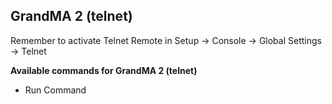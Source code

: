 ## GrandMA 2 (telnet)

Remember to activate Telnet Remote in Setup -> Console -> Global Settings -> Telnet

**Available commands for GrandMA 2 (telnet)**

* Run Command
